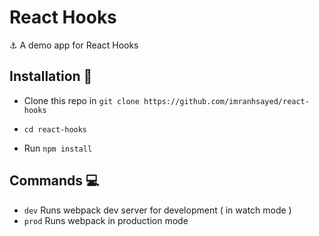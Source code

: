 # React Hooks

:anchor: A demo app for React Hooks

## Installation :wrench:

* Clone this repo in `git clone https://github.com/imranhsayed/react-hooks`

* `cd react-hooks`

* Run `npm install`

## Commands :computer:

- `dev` Runs webpack dev server for development ( in watch mode )
- `prod` Runs webpack in production mode

